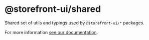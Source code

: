 # @storefront-ui/shared

Shared set of utils and typings used by `@storefront-ui/*` packages.

For more information [see our documentation](https://docs.storefrontui.io/v2/).
